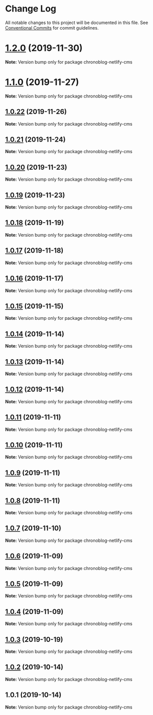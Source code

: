 # Change Log

All notable changes to this project will be documented in this file.
See [Conventional Commits](https://conventionalcommits.org) for commit guidelines.

# [1.2.0](https://github.com/Ganevru/gatsby-theme-chronoblog/compare/chronoblog-netlify-cms@1.1.0...chronoblog-netlify-cms@1.2.0) (2019-11-30)

**Note:** Version bump only for package chronoblog-netlify-cms





# [1.1.0](https://github.com/Ganevru/gatsby-theme-chronoblog/compare/chronoblog-netlify-cms@1.0.22...chronoblog-netlify-cms@1.1.0) (2019-11-27)

**Note:** Version bump only for package chronoblog-netlify-cms





## [1.0.22](https://github.com/Ganevru/gatsby-theme-chronoblog/compare/chronoblog-netlify-cms@1.0.21...chronoblog-netlify-cms@1.0.22) (2019-11-26)

**Note:** Version bump only for package chronoblog-netlify-cms





## [1.0.21](https://github.com/Ganevru/gatsby-theme-chronoblog/compare/chronoblog-netlify-cms@1.0.20...chronoblog-netlify-cms@1.0.21) (2019-11-24)

**Note:** Version bump only for package chronoblog-netlify-cms





## [1.0.20](https://github.com/Ganevru/gatsby-theme-chronoblog/compare/chronoblog-netlify-cms@1.0.19...chronoblog-netlify-cms@1.0.20) (2019-11-23)

**Note:** Version bump only for package chronoblog-netlify-cms





## [1.0.19](https://github.com/Ganevru/gatsby-theme-chronoblog/compare/chronoblog-netlify-cms@1.0.18...chronoblog-netlify-cms@1.0.19) (2019-11-23)

**Note:** Version bump only for package chronoblog-netlify-cms





## [1.0.18](https://github.com/Ganevru/gatsby-theme-chronoblog/compare/chronoblog-netlify-cms@1.0.17...chronoblog-netlify-cms@1.0.18) (2019-11-19)

**Note:** Version bump only for package chronoblog-netlify-cms





## [1.0.17](https://github.com/Ganevru/gatsby-theme-chronoblog/compare/chronoblog-netlify-cms@1.0.16...chronoblog-netlify-cms@1.0.17) (2019-11-18)

**Note:** Version bump only for package chronoblog-netlify-cms





## [1.0.16](https://github.com/Ganevru/gatsby-theme-chronoblog/compare/chronoblog-netlify-cms@1.0.15...chronoblog-netlify-cms@1.0.16) (2019-11-17)

**Note:** Version bump only for package chronoblog-netlify-cms





## [1.0.15](https://github.com/Ganevru/gatsby-theme-chronoblog/compare/chronoblog-netlify-cms@1.0.14...chronoblog-netlify-cms@1.0.15) (2019-11-15)

**Note:** Version bump only for package chronoblog-netlify-cms





## [1.0.14](https://github.com/Ganevru/gatsby-theme-chronoblog/compare/chronoblog-netlify-cms@1.0.13...chronoblog-netlify-cms@1.0.14) (2019-11-14)

**Note:** Version bump only for package chronoblog-netlify-cms





## [1.0.13](https://github.com/Ganevru/gatsby-theme-chronoblog/compare/chronoblog-netlify-cms@1.0.12...chronoblog-netlify-cms@1.0.13) (2019-11-14)

**Note:** Version bump only for package chronoblog-netlify-cms





## [1.0.12](https://github.com/Ganevru/gatsby-theme-chronoblog/compare/chronoblog-netlify-cms@1.0.11...chronoblog-netlify-cms@1.0.12) (2019-11-14)

**Note:** Version bump only for package chronoblog-netlify-cms





## [1.0.11](https://github.com/Ganevru/gatsby-theme-chronoblog/compare/chronoblog-netlify-cms@1.0.10...chronoblog-netlify-cms@1.0.11) (2019-11-11)

**Note:** Version bump only for package chronoblog-netlify-cms





## [1.0.10](https://github.com/Ganevru/gatsby-theme-chronoblog/compare/chronoblog-netlify-cms@1.0.9...chronoblog-netlify-cms@1.0.10) (2019-11-11)

**Note:** Version bump only for package chronoblog-netlify-cms





## [1.0.9](https://github.com/Ganevru/gatsby-theme-chronoblog/compare/chronoblog-netlify-cms@1.0.8...chronoblog-netlify-cms@1.0.9) (2019-11-11)

**Note:** Version bump only for package chronoblog-netlify-cms





## [1.0.8](https://github.com/Ganevru/gatsby-theme-chronoblog/compare/chronoblog-netlify-cms@1.0.7...chronoblog-netlify-cms@1.0.8) (2019-11-11)

**Note:** Version bump only for package chronoblog-netlify-cms





## [1.0.7](https://github.com/Ganevru/gatsby-theme-chronoblog/compare/chronoblog-netlify-cms@1.0.6...chronoblog-netlify-cms@1.0.7) (2019-11-10)

**Note:** Version bump only for package chronoblog-netlify-cms





## [1.0.6](https://github.com/Ganevru/gatsby-theme-chronoblog/compare/chronoblog-netlify-cms@1.0.5...chronoblog-netlify-cms@1.0.6) (2019-11-09)

**Note:** Version bump only for package chronoblog-netlify-cms





## [1.0.5](https://github.com/Ganevru/gatsby-theme-chronoblog/compare/chronoblog-netlify-cms@1.0.4...chronoblog-netlify-cms@1.0.5) (2019-11-09)

**Note:** Version bump only for package chronoblog-netlify-cms





## [1.0.4](https://github.com/Ganevru/gatsby-theme-chronoblog/compare/chronoblog-netlify-cms@1.0.3...chronoblog-netlify-cms@1.0.4) (2019-11-09)

**Note:** Version bump only for package chronoblog-netlify-cms





## [1.0.3](https://github.com/Ganevru/gatsby-theme-chronoblog/compare/chronoblog-netlify-cms@1.0.2...chronoblog-netlify-cms@1.0.3) (2019-10-19)

**Note:** Version bump only for package chronoblog-netlify-cms





## [1.0.2](https://github.com/Ganevru/gatsby-theme-chronoblog/compare/chronoblog-netlify-cms@1.0.1...chronoblog-netlify-cms@1.0.2) (2019-10-14)

**Note:** Version bump only for package chronoblog-netlify-cms





## 1.0.1 (2019-10-14)

**Note:** Version bump only for package chronoblog-netlify-cms
